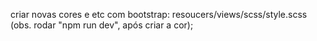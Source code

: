 criar novas cores e etc com bootstrap:
resoucers/views/scss/style.scss (obs. rodar "npm run dev", após criar a cor);